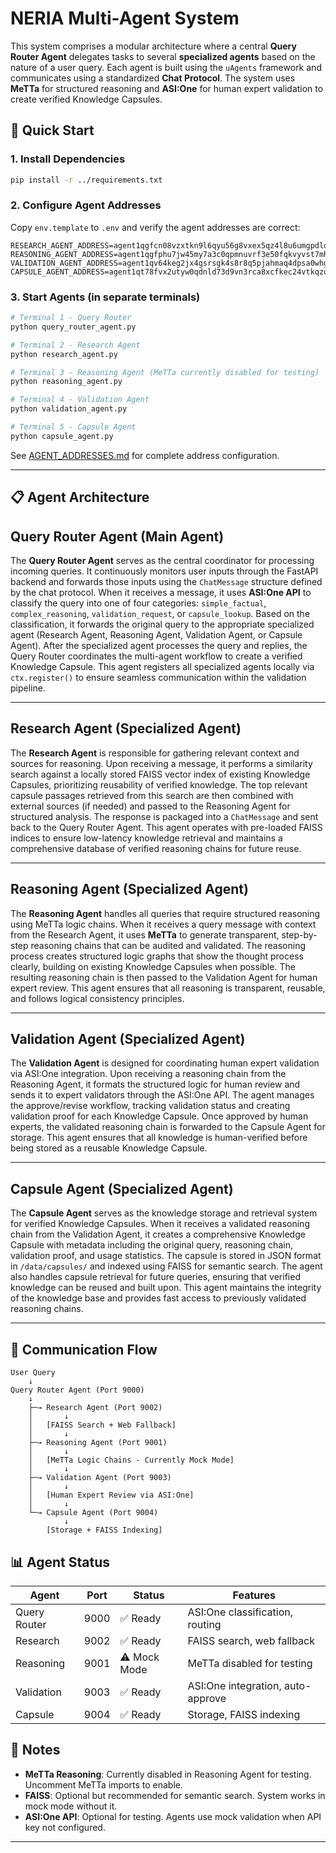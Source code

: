 # NERIA Multi-Agent System

This system comprises a modular architecture where a central **Query Router Agent** delegates tasks to several **specialized agents** based on the nature of a user query. Each agent is built using the `uAgents` framework and communicates using a standardized **Chat Protocol**. The system uses **MeTTa** for structured reasoning and **ASI:One** for human expert validation to create verified Knowledge Capsules.

## 🚀 Quick Start

### 1. Install Dependencies
```bash
pip install -r ../requirements.txt
```

### 2. Configure Agent Addresses
Copy `env.template` to `.env` and verify the agent addresses are correct:

```env
RESEARCH_AGENT_ADDRESS=agent1qgfcn08vzxtkn9l6qyu56g8vxex5qz4l8u6umgpdlqa8fwuau6cx6vmeklm
REASONING_AGENT_ADDRESS=agent1qgfphu7jw45my7a3c0qpmnuvrf3e50fqkvyvst7mh8lvsuhv5n92zqwmeuz
VALIDATION_AGENT_ADDRESS=agent1qv64keg2jx4gsrsgk4s8r8q5pjahmaq4dpsa0whge0l3zf4glkzxw89wacm
CAPSULE_AGENT_ADDRESS=agent1qt78fvx2utyw0qdnld73d9vn3rca8xcfkec24vtkqzu0xrdlsnkqgul8246
```

### 3. Start Agents (in separate terminals)
```bash
# Terminal 1 - Query Router
python query_router_agent.py

# Terminal 2 - Research Agent
python research_agent.py

# Terminal 3 - Reasoning Agent (MeTTa currently disabled for testing)
python reasoning_agent.py

# Terminal 4 - Validation Agent
python validation_agent.py

# Terminal 5 - Capsule Agent
python capsule_agent.py
```

See [AGENT_ADDRESSES.md](./AGENT_ADDRESSES.md) for complete address configuration.

---

## 📋 Agent Architecture

## Query Router Agent (Main Agent)

The **Query Router Agent** serves as the central coordinator for processing incoming queries. It continuously monitors user inputs through the FastAPI backend and forwards those inputs using the `ChatMessage` structure defined by the chat protocol. When it receives a message, it uses **ASI:One API** to classify the query into one of four categories: `simple_factual`, `complex_reasoning`, `validation_request`, or `capsule_lookup`. Based on the classification, it forwards the original query to the appropriate specialized agent (Research Agent, Reasoning Agent, Validation Agent, or Capsule Agent). After the specialized agent processes the query and replies, the Query Router coordinates the multi-agent workflow to create a verified Knowledge Capsule. This agent registers all specialized agents locally via `ctx.register()` to ensure seamless communication within the validation pipeline.

---

## Research Agent (Specialized Agent)

The **Research Agent** is responsible for gathering relevant context and sources for reasoning. Upon receiving a message, it performs a similarity search against a locally stored FAISS vector index of existing Knowledge Capsules, prioritizing reusability of verified knowledge. The top relevant capsule passages retrieved from this search are then combined with external sources (if needed) and passed to the Reasoning Agent for structured analysis. The response is packaged into a `ChatMessage` and sent back to the Query Router Agent. This agent operates with pre-loaded FAISS indices to ensure low-latency knowledge retrieval and maintains a comprehensive database of verified reasoning chains for future reuse.

---

## Reasoning Agent (Specialized Agent)

The **Reasoning Agent** handles all queries that require structured reasoning using MeTTa logic chains. When it receives a query message with context from the Research Agent, it uses **MeTTa** to generate transparent, step-by-step reasoning chains that can be audited and validated. The reasoning process creates structured logic graphs that show the thought process clearly, building on existing Knowledge Capsules when possible. The resulting reasoning chain is then passed to the Validation Agent for human expert review. This agent ensures that all reasoning is transparent, reusable, and follows logical consistency principles.

---

## Validation Agent (Specialized Agent)

The **Validation Agent** is designed for coordinating human expert validation via ASI:One integration. Upon receiving a reasoning chain from the Reasoning Agent, it formats the structured logic for human review and sends it to expert validators through the ASI:One API. The agent manages the approve/revise workflow, tracking validation status and creating validation proof for each Knowledge Capsule. Once approved by human experts, the validated reasoning chain is forwarded to the Capsule Agent for storage. This agent ensures that all knowledge is human-verified before being stored as a reusable Knowledge Capsule.

---

## Capsule Agent (Specialized Agent)

The **Capsule Agent** serves as the knowledge storage and retrieval system for verified Knowledge Capsules. When it receives a validated reasoning chain from the Validation Agent, it creates a comprehensive Knowledge Capsule with metadata including the original query, reasoning chain, validation proof, and usage statistics. The capsule is stored in JSON format in `/data/capsules/` and indexed using FAISS for semantic search. The agent also handles capsule retrieval for future queries, ensuring that verified knowledge can be reused and built upon. This agent maintains the integrity of the knowledge base and provides fast access to previously validated reasoning chains.

---

## 🔗 Communication Flow

```
User Query
    ↓
Query Router Agent (Port 9000)
    ↓
    ├─→ Research Agent (Port 9002)
    │       ↓
    │   [FAISS Search + Web Fallback]
    │       ↓
    ├─→ Reasoning Agent (Port 9001)
    │       ↓
    │   [MeTTa Logic Chains - Currently Mock Mode]
    │       ↓
    ├─→ Validation Agent (Port 9003)
    │       ↓
    │   [Human Expert Review via ASI:One]
    │       ↓
    └─→ Capsule Agent (Port 9004)
            ↓
        [Storage + FAISS Indexing]
```

## 📊 Agent Status

| Agent | Port | Status | Features |
|-------|------|--------|----------|
| Query Router | 9000 | ✅ Ready | ASI:One classification, routing |
| Research | 9002 | ✅ Ready | FAISS search, web fallback |
| Reasoning | 9001 | ⚠️ Mock Mode | MeTTa disabled for testing |
| Validation | 9003 | ✅ Ready | ASI:One integration, auto-approve |
| Capsule | 9004 | ✅ Ready | Storage, FAISS indexing |

## 📝 Notes

- **MeTTa Reasoning**: Currently disabled in Reasoning Agent for testing. Uncomment MeTTa imports to enable.
- **FAISS**: Optional but recommended for semantic search. System works in mock mode without it.
- **ASI:One API**: Optional for testing. Agents use mock validation when API key not configured.

---
